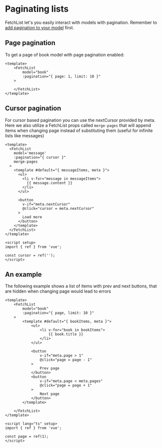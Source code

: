 # Paginating lists

FetchList let's you easily interact with models with pagination. Remember to
[add pagination to your model](/guide/models/pagination) first.

## Page pagination

To get a page of book model with page pagination enabled:

```vue
<template>
    <FetchList 
        model="book" 
        :pagination="{ page: 1, limit: 10 }"
    >
        
    </FetchList>
</template>
```

## Cursor pagination

For cursor based pagination you can use the nextCursor provided by meta. Here we
also utilize a FetchList props called `merge-pages` that will append items when
changing page instead of substituting them (useful for infinite lists like
messages)

```vue
<template>
  <FetchList
    model='message'
    :pagination="{ cursor }"
    merge-pages
  >
    <template #default="{ messageItems, meta }">
      <ul>
        <li v-for="message in messageItems">
          {{ message.content }}
        </li>
      </ul>

      <button
        v-if="meta.nextCursor"
        @click="cursor = meta.nextCursor"
      >
        Load more
      </button>
    </template>
  </FetchList>
</template>

<script setup>
import { ref } from 'vue';

const cursor = ref('');
</script>
```

## An example

The following example shows a list of items with prev and next buttons, that are
hidden when changing page would lead to errors

```vue
<template>
    <FetchList 
        model="book" 
        :pagination="{ page, limit: 10 }"
    >
        <template #default="{ bookItems, meta }">
            <ul>
                <li v-for="book in bookItems">
                    {{ book.title }}
                </li>
            </ul>

            <button 
                v-if="meta.page > 1" 
                @click="page = page - 1"
            >
                Prev page
            </button>
            <button 
                v-if="meta.page < meta.pages" 
                @click="page = page + 1"
            >
                Next page
            </button>
        </template>
        
    </FetchList>
</template>

<script lang="ts" setup>
import { ref } from 'vue';

const page = ref(1);
</script>
```
